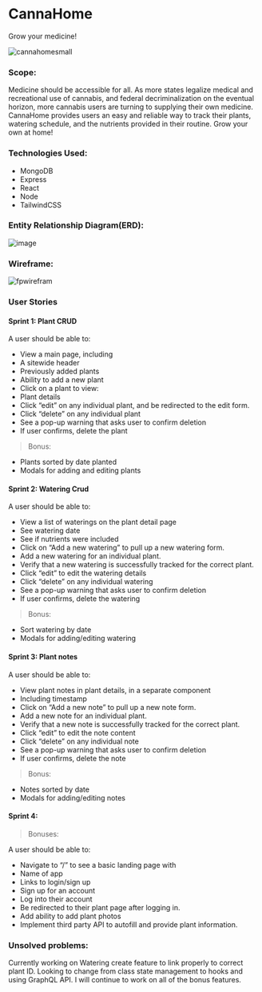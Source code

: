 # CannaHome
Grow your medicine!

![cannahomesmall](https://media.git.generalassemb.ly/user/32534/files/94b60880-8195-11eb-9615-d256948456f7)

### Scope: 
Medicine should be accessible for all. As more states legalize medical and recreational use of cannabis, and federal decriminalization on the eventual horizon, more cannabis users are turning to supplying their own medicine. CannaHome provides users an easy and reliable way  to track their plants, watering schedule, and the nutrients provided in their routine. Grow your own at home!

### Technologies Used:
* MongoDB
* Express
* React
* Node
* TailwindCSS

### Entity Relationship Diagram(ERD):
![image](https://media.git.generalassemb.ly/user/32534/files/d7b62180-7b80-11eb-9929-8d3bb6a90809)

### Wireframe:
![fpwirefram](https://media.git.generalassemb.ly/user/32534/files/96724180-7b81-11eb-89c9-06190efa2eb2)
### User Stories
#### Sprint 1: Plant CRUD
A user should be able to:
* View a main page, including
* A sitewide header
* Previously added plants
* Ability to add a new plant
* Click on a plant to view:
* Plant details
* Click “edit” on any individual plant, and be redirected to the edit form.
* Click “delete” on any individual plant
* See a pop-up warning that asks user to confirm deletion
* If user confirms, delete the plant
> Bonus: 
* Plants sorted by date planted
* Modals for adding and editing plants

#### Sprint 2: Watering Crud
A user should be able to:
* View a list of waterings on the plant detail page
* See watering date
* See if nutrients were included
* Click on “Add a new watering” to pull up a new watering form.
* Add a new watering for an individual plant.
* Verify that a new watering is successfully tracked for the correct plant.
* Click “edit” to edit the watering details
* Click “delete” on any individual watering
* See a pop-up warning that asks user to confirm deletion
* If user confirms, delete the watering
> Bonus: 
* Sort watering by date
* Modals for adding/editing watering

#### Sprint 3: Plant notes
A user should be able to:
* View plant notes in plant details, in a separate component
* Including timestamp
* Click on “Add a new note” to pull up a new note form.
* Add a new note for an individual plant.
* Verify that a new note is successfully tracked for the correct plant.
* Click “edit” to edit the note content
* Click “delete” on any individual note
* See a pop-up warning that asks user to confirm deletion
* If user confirms, delete the note
> Bonus:
* Notes sorted by date
* Modals for adding/editing notes

#### Sprint 4: 
> Bonuses: 


A user should be able to:
* Navigate to “/” to see a basic landing page with 
* Name of app
* Links to login/sign up
* Sign up for an account
* Log into their account
* Be redirected to their plant page after logging in. 
* Add ability to add plant photos
* Implement third party API to autofill and provide plant information. 

### Unsolved problems:
Currently working on Watering create feature to link properly to correct plant ID. Looking to change from class state management to hooks and using GraphQL API. I will continue to work on all of the bonus features.
